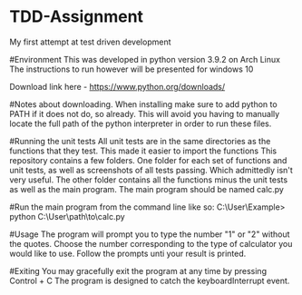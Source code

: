# TDD-Assignment
My first attempt at test driven development

#Environment
This was developed in python version 3.9.2 on Arch Linux
The instructions to run however will be presented for windows 10

Download link here - https://www.python.org/downloads/


#Notes about downloading. When installing make sure to add python to PATH if it does not do, so already.
This will avoid you having to manually locate the full path of the python interpreter in order to run these files.



#Running the unit tests
All unit tests are in the same directories as the functions that they test. 
This made it easier to import the functions
This repository contains a few folders.
One folder for each set of functions and unit tests, as well as screenshots of all tests passing.
Which admittedly isn't very useful.
The other folder contains all the functions minus the unit tests as well as the main program.
The main program should be named calc.py




#Run the main program from the command line like so:
C:\User\Example> python C:\User\path\to\calc.py





#Usage
The program will prompt you to type the number "1" or "2" without the quotes.
Choose the number corresponding to the type of calculator you would like to use.
Follow the prompts unti your result is printed.





#Exiting
You may gracefully exit the program at any time by pressing Control + C
The program is designed to catch the keyboardInterrupt event.
